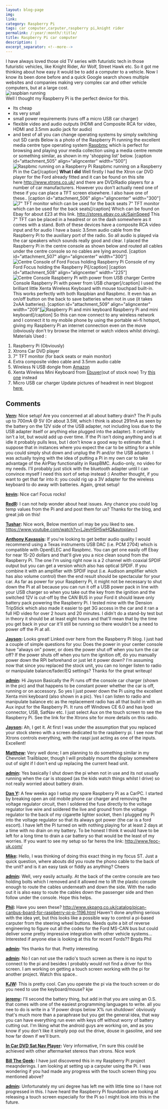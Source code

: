 ```yaml
---
layout: blog-page
img:
link: 
category: Raspberry Pi
tags: car computer,carputer,raspberry pi,knight rider
permalink: /:year/:month/:title/
title: Raspberry Pi car computer
description: |
excerpt_separator: <!--more-->
---
```


I have always loved those old TV series with futuristic tech in those futuristic vehicles, like Knight Rider, Air Wolf, Street Hawk etc. So it got me thinking about how easy it would be to add a computer to a vehicle. Now I know its been done before and a quick Google search shows multiple websites and companies making very complex car and other vehicle computers, but at a large cost. <!--more--><br><img class="img-responsive center-block" src="/wp-content/uploads/2013/05/2013-05-01-18.52.37-1024x768.jpg" alt="raspbian running"><br>Well I thought my Raspberry Pi is the perfect device for this. 

  * Its cheap
  * its very small
  * small power requirements (runs off a micro USB car charger)
  * flexible video and audio outputs (HDMI and Composite RCA for video, HDMI and 3.5mm audio jack for audio)
  * and best of all you can change operating systems by simply switching out SD cards
Below is a photo of the Raspberry Pi running the excellent media centre type operating system [Raspbmc](http://www.raspbmc.com/) which is perfect for browsing and playing your media collection using a media centre remote or something similar, as shown in my 'shopping list' below. [caption id="attachment_505" align="aligncenter" width="500"]![Raspbmc running on a Raspberry Pi](/wp-content/uploads/2013/05/2013-05-02-18.05.22-768x1024.jpg) Raspbmc running on a Raspberry Pi in the Car[/caption] **What I did** Well firstly I had the Xtron car DVD player for the Ford already fitted and it can be found on this site here <http://www.xtrons.co.uk/> and there are DVD/Radio players for a number of car manufacturers. However you don't actually need one of these if you can place a TFT screen elsewhere. I also have one of these.. [caption id="attachment_506" align="aligncenter" width="300"]![7" TFT monitor which can be used for the back seats](http://www.flamelily.co.uk/wp-content/uploads/2013/05/2013-05-02-11.21.04-300x225.jpg) 7" TFT monitor which can be used for the back seats[/caption] Which can be found on Ebay for about £23 at this link. <http://stores.ebay.co.uk/SainSpeed> This 7" TFT can be placed in a headrest or on the dash somewhere as it comes with a stand. Both of these devices have a composite RCA video input and for audio I have a basic 3.5mm audio cable from the Raspberry Pi to the auxiliary port of the radio. So all audio is played via the car speakers which sounds really good and clear. I placed the Raspberry Pi in the centre console as shown below and routed all cables under the centre console so no cables are lying around. [caption id="attachment_507" align="aligncenter" width="300"]![Centre Console of Ford Focus holding Raspberry Pi](http://www.flamelily.co.uk/wp-content/uploads/2013/05/console1-300x250.jpg) Console of my Ford Focus holding the Raspberry Pi[/caption] [caption id="attachment_508" align="aligncenter" width="225"]![Centre Console Raspberry Pi with power from USB charger](http://www.flamelily.co.uk/wp-content/uploads/2013/05/console3-225x300.jpg) Centre Console Raspberry Pi with power from USB charger[/caption] I used the brilliant little Xenta Wireless Keyboard with mouse touchpad built-in. This works perfectly with both Raspbian and Raspbmc. It even has an on/off button on the back to save batteries when not in use (it takes 2xAA batteries). [caption id="attachment_509" align="aligncenter" width="209"]![Raspberry Pi and mini keyboard](http://www.flamelily.co.uk/wp-content/uploads/2013/05/console2-209x300.jpg) Raspberry Pi and mini keyboard[/caption] So this can now connect to any wireless network and I connect it to my mobile phone by using the portable wi-fi hotspot, giving my Raspberry Pi an internet connection even on the move (obviously don't try browse the internet or watch videos whilst driving). Materials Used : 

  1. Raspberry Pi (Obviously)
  2. Xtrons Car DVD player
  3. 7" TFT monitor (for back seats or main monitor)
  4. Extra composite video cable and 3.5mm audio cable
  5. Wireless N USB dongle from [Amazon](http://www.amazon.co.uk/gp/product/B008FZO1A2/ref=as_li_tf_tl?ie=UTF8&camp=1634&creative=6738&creativeASIN=B008FZO1A2&linkCode=as2&tag=flait-21)
  6. Xenta Wireless Mini Keyboard from [Ebuyer](http://www.ebuyer.com/250233-xenta-wireless-mini-keyboard-with-touchpad-and-multimedia-keys-usb-pkb-1720)(out of stock now) Try [this one](http://www.amazon.co.uk/gp/product/B004GAGM1Q/ref=as_li_tf_tl?ie=UTF8&camp=1634&creative=6738&creativeASIN=B004GAGM1Q&linkCode=as2&tag=flait-21) instead
  7. Micro USB car charger
Update pictures of headrest in next blogpost [here ](/2013/05/raspberry-pi-car-computer-update/)

## Comments

**[Vern](#704 "2013-05-26 19:08:08"):** Nice setup! Are you concerned at all about battery drain? The Pi pulls up to 700mA @ 5V (Or about 3.5W, which I think is about 291mA as seen by the battery on the 12V side of the USB adapter, not including loss due to the USB adapter itself or anything else plugged into the adapter). It certainly isn't a lot, but would add up over time. If the Pi isn't doing anything and is at idle it probably pulls less, but I don't know a good way to estimate that. I suppose that in instances where you expect the car to be sitting for a while you could simply shut down and unplug the Pi and/or the USB adapter. I was actually toying with the idea of putting a Pi in my own car to take advantage of the AirPlay functionality in RaspBMC. Audio-only, no video for my needs. I'll probably just stick with the bluetooth adapter until I can convince myself I need this sort of setup instead :) Another thought, if you want to get that far into it: you could rig up a 3V adapter for the wireless keyboard to do away with batteries. Again, great setup!

**[kevin](#693 "2013-05-26 01:56:23"):** Nice car! Focus rocks!

**[RedR](#680 "2013-05-24 13:13:20"):** I can not help wonder about heat issues. Any chance you could log temp values from the Pi and and post them for us? Thanks for the blog, and great job on this!

**[Tushar](#677 "2013-05-24 08:52:09"):** Nice work, Below mention url may be you liked to see. https://www.youtube.com/watch?v=LJevH5H5wHQ&autoplay=1

**[Anthony Kavassis](#676 "2013-05-24 08:51:36"):** If you're looking to get better audio quality I would recommend using a Texas instruments USB DAC (i.e. PCM 2704) which is compatible with OpenELEC and Raspbmc. You can get one easily off Ebay for near 15-20 dollars and that'll give you a nice clean sound from the Raspberry Pi. The one I'm using right now is a 2 channel with coaxial SPDIF output but you can get a version which also has optical SPDIF. If you combine it with an amplifier with SPDIF input (i.e. Audison amplifier which has also volume control) then the end result should be spectacular for your car. As far as power for your Raspberry Pi, it might not be necessary to shut down the Pi at all because you can run it off a USB power pack in line with your USB charger so when you take out the key from the ignition and the switched 12V is cut-off by the CAN BUS in your Ford it should leave only battery pack powering the Raspberry Pi. I tested mine with the Dension TripStick which also made it easier to get 3G access in the car and it ran a full HD video for over 2 hours and 20 minutes. I didn't do a stand-by test but in theory it should be at least eight hours and that'll mean that by the time you get back in your car it'll still be running so there wouldn't be a need to power off the Pi at all.

**[Jayson](#665 "2013-05-23 20:13:35"):** Looks great! Linked over here from the Raspberry Pi blog. I just had a couple of simple questions for you: Does the power in your center console have "always on" power, or does the power shut off when you turn the car off? If the power shuts off when you turn the ignition off, do you manually power down the RPi beforehand or just let it power down? I'm assuming now that since you replaced the stock unit, you can no longer listen to radio or manipulate balance/fader/EQ settings? Thanks for the great writeup!

**[admin](#666 "2013-05-23 20:38:35"):** Hi Jayson Basically the Pi runs off the console car charger (shown in the pic) and that happens to be constant power whether the car is off, running or on accessory. So yes I just power down the Pi using the excellent Xenta mini keyboard (also shown in a pic). Yes I can listen to radio and manipulate balance etc as the replacement radio has all that build in with an Aux input for the Raspberry Pi. It runs off Windows CE 6.0 and has Ipod connector, USB, SatNav etc. I just select Aux on the touch screen to see the Raspberry Pi. See the link for the Xtrons site for more details on this radio.

**[Jayson](#668 "2013-05-23 21:18:30"):** Ah, I get it. At first I was under the assumption that you replaced your stock stereo with a screen dedicated to the raspberry pi. I see now that Xtrons controls everything, with the raspi just acting as one of the inputs. Excellent!

**[Matthew](#723 "2013-05-27 23:00:16"):** Very well done; I am planning to do something similar in my Chevrolet Trailblazer, though I will probably mount the display somewhere out of sight if I don't end up replacing the current head unit.

**[admin](#733 "2013-05-28 08:59:16"):** Yes basically I shut down the pi when not in use and its not usually running when the car is stopped (as the kids watch things whilst I drive) so not really worried about battery drain.

**[Dan Y](#1427 "2013-07-18 21:59:59"):** A few weeks ago I setup my spare Raspberry Pi as a CarPC. I started by breaking open an old mobile phone car charger and removing the voltage regulator circuit, then I soldered the fuse directly to the voltage regulator live wire and soldered the live and ground from the voltage regulator to the back of my cigarette lighter socket, then I plugged my Pi into the voltage regulator so that its always got power (the car is a ford escort). I have left the Pi turned on with nothing playing for at least 2 days at a time with no drain on my battery. To be honest I think it would have to be left for a long time to drain a car battery so that would be the least of my worries. If you want to see my setup so far heres the link: http://www.feoc-uk.com/

**[Mike](#819 "2013-06-01 01:00:42"):** Hello, I was thinking of doing this exact thing in my focus ST. Just a quick question, where abouts did you route the phono cable to the back of the unit? and is it an easy task or fiddly as anything? Cheers

**[admin](#824 "2013-06-01 08:58:38"):** Well, very easily actually. At the back of the centre console are two holding bolts which I removed and it allowed me to lift the plastic console enough to route the cables underneath and down the side. With the radio out it is also easy to route the cables down the passenger side and then follow under the console. Hope this helps.

**[Phil](#866 "2013-06-03 21:16:57"):** Have you seen these? http://www.skpang.co.uk/catalog/pican-canbus-board-for-raspberry-pi-p-1196.html Haven't done anything serious with the idea yet, but this looks like a possible way to control a pi-based carputer from the steering wheel buttons. Needs quite a bit of reverse engineering to figure out all the codes for the Ford MS-CAN bus but could deliver some pretty impressive integration with other vehicle systems... Interested if anyone else is looking at this for recent Fords?? Brgds Phil

**[admin](#867 "2013-06-03 22:03:26"):** Yes thanks for that. Pretty interesting.

**[admin](#1136 "2013-06-18 21:53:21"):** No I can not use the radio's touch screen as there is no input to connect to the pi and besides I probably would not find a driver for this screen. I am working on getting a touch screen working with the pi for another project. Watch this space..

**[KJW](#1066 "2013-06-14 03:22:48"):** This is pretty cool. Can you operate the pi via the touch screen or do you need to use the keyboard/mouse? kjw

**[jeremy](#1063 "2013-06-14 01:59:01"):** I'll second the battery thing, but add in that you are using an O.S. that comes with one of the easiest programming languages to write. all you nee to do is write in a 'if power drops below X% run shutdown' obviously that's much more than a paraphrase but you get the general idea, that way you can have everything run even with keys off without worry of battery cutting out. I'm liking what the android guys are working on, and as you know if you don't like it simply pop out the drive, douse in gasoline, and see how far down if we'll burn.

**[In Car DVD Sat Nav Player](#2269 "2013-10-31 15:11:40"):** Very informative, I'm sure this could be achieved with other aftermarket stereos than xtrons. Nice work

**[Bill The Geek](#3238 "2014-05-14 04:43:25"):** I have just discovered this in my Raspberry Pi project meaqnderings. I am looking at setting up a carputer using the Pi. I was wondering if you had made any progress with the touch screen thing you mentioned above?

**[admin](#3239 "2014-05-14 09:55:48"):** Unfortunately my uni degree has left me with little time so I have not progressed in this. I have heard the Raspberry Pi foundation are looking at releasing a touch screen especially for the Pi so I might look into this in the future.

